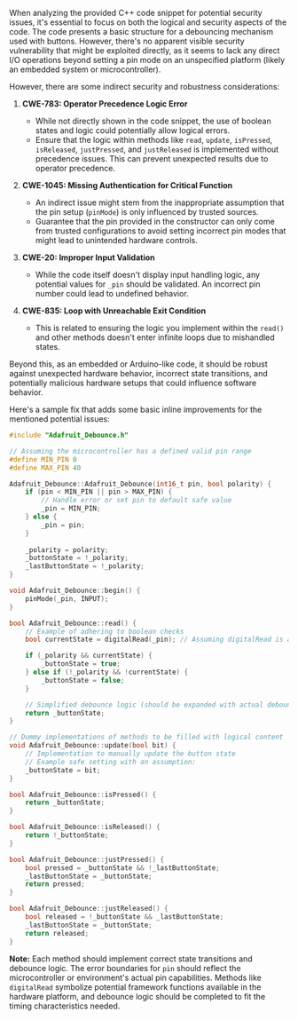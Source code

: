 When analyzing the provided C++ code snippet for potential security issues, it's essential to focus on both the logical and security aspects of the code. The code presents a basic structure for a debouncing mechanism used with buttons. However, there's no apparent visible security vulnerability that might be exploited directly, as it seems to lack any direct I/O operations beyond setting a pin mode on an unspecified platform (likely an embedded system or microcontroller).

However, there are some indirect security and robustness considerations:

1. **CWE-783: Operator Precedence Logic Error**
   - While not directly shown in the code snippet, the use of boolean states and logic could potentially allow logical errors.
   - Ensure that the logic within methods like `read`, `update`, `isPressed`, `isReleased`, `justPressed`, and `justReleased` is implemented without precedence issues. This can prevent unexpected results due to operator precedence.

2. **CWE-1045: Missing Authentication for Critical Function**
   - An indirect issue might stem from the inappropriate assumption that the pin setup (`pinMode`) is only influenced by trusted sources.
   - Guarantee that the pin provided in the constructor can only come from trusted configurations to avoid setting incorrect pin modes that might lead to unintended hardware controls.

3. **CWE-20: Improper Input Validation**
   - While the code itself doesn't display input handling logic, any potential values for `_pin` should be validated. An incorrect pin number could lead to undefined behavior.

4. **CWE-835: Loop with Unreachable Exit Condition**
   - This is related to ensuring the logic you implement within the `read()` and other methods doesn't enter infinite loops due to mishandled states.

Beyond this, as an embedded or Arduino-like code, it should be robust against unexpected hardware behavior, incorrect state transitions, and potentially malicious hardware setups that could influence software behavior.

Here's a sample fix that adds some basic inline improvements for the mentioned potential issues:

```cpp
#include "Adafruit_Debounce.h"

// Assuming the microcontroller has a defined valid pin range
#define MIN_PIN 0
#define MAX_PIN 40

Adafruit_Debounce::Adafruit_Debounce(int16_t pin, bool polarity) {
    if (pin < MIN_PIN || pin > MAX_PIN) {
        // Handle error or set pin to default safe value
        _pin = MIN_PIN;
    } else {
        _pin = pin;
    }
    
    _polarity = polarity;
    _buttonState = !_polarity;
    _lastButtonState = !_polarity;
}

void Adafruit_Debounce::begin() {
    pinMode(_pin, INPUT);
}

bool Adafruit_Debounce::read() {
    // Example of adhering to boolean checks
    bool currentState = digitalRead(_pin); // Assuming digitalRead is available

    if (_polarity && currentState) {
        _buttonState = true;
    } else if (!_polarity && !currentState) {
        _buttonState = false;
    }

    // Simplified debounce logic (should be expanded with actual debounce handling)
    return _buttonState;
}

// Dummy implementations of methods to be filled with logical content
void Adafruit_Debounce::update(bool bit) {
    // Implementation to manually update the button state
    // Example safe setting with an assumption:
    _buttonState = bit;
}

bool Adafruit_Debounce::isPressed() {
    return _buttonState;
}

bool Adafruit_Debounce::isReleased() {
    return !_buttonState;
}

bool Adafruit_Debounce::justPressed() {
    bool pressed = _buttonState && !_lastButtonState;
    _lastButtonState = _buttonState;
    return pressed;
}

bool Adafruit_Debounce::justReleased() {
    bool released = !_buttonState && _lastButtonState;
    _lastButtonState = _buttonState;
    return released;
}
```

**Note:** Each method should implement correct state transitions and debounce logic. The error boundaries for `pin` should reflect the microcontroller or environment's actual pin capabilities. Methods like `digitalRead` symbolize potential framework functions available in the hardware platform, and debounce logic should be completed to fit the timing characteristics needed.